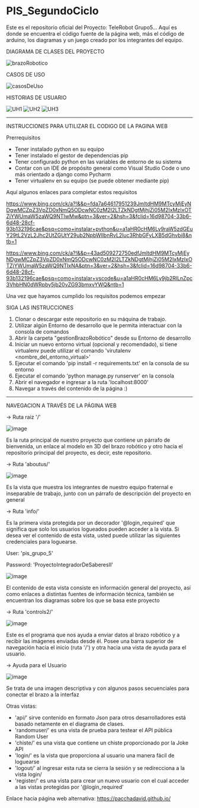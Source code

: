 # PIS_SegundoCiclo


Este es el repositorio oficial del Proyecto: TeleRobot Grupo5... Aquí es donde se encuentra el código fuente de la página web, más el código de arduino, los diagramas y un juego creado por los integrantes del equipo.

DIAGRAMA DE CLASES DEL PROYECTO

![brazoRobotico](https://github.com/user-attachments/assets/87115058-b60f-45dd-9204-42fc35e308d5)


CASOS DE USO

![casosDeUso](https://github.com/user-attachments/assets/e89552f9-38f2-4d84-9058-ec01fb1b3d03)

HISTORIAS DE USUARIO

![UH1](https://github.com/user-attachments/assets/6b1d95e4-7f6a-4e32-a1cf-6ce5f784c395)
![UH2](https://github.com/user-attachments/assets/37bae591-c3cb-4ee4-b7c7-b6d45b572709)
![UH3](https://github.com/user-attachments/assets/271452de-4cd6-4af8-887f-2e9a373f9304)

--------------------------------------------------------------------------------------------------------------------------------------------------------------------------

INSTRUCCIONES PARA UTILIZAR EL CODIGO DE LA PAGINA WEB

Prerrequisitos
- Tener instalado python en su equipo
- Tener instalado el gestor de dependencias pip
- Tener configurado python en las variables de entorno de su sistema
- Contar con un IDE de propósito general como Visual Studio Code o uno más orientado a django como Pycharm
- Tener virtualenv en su equipo (se puede obtener mediante pip) 

Aquí algunos enlaces para completar estos requisitos

https://www.bing.com/ck/a?!&&p=fda7a64617951239JmltdHM9MTcyMjEyNDgwMCZpZ3VpZD0xNmQ5ODcwNC0zM2I2LTZkNDgtMjhjZi05M2IxMzIxOTZjYWUmaW5zaWQ9NTIwMw&ptn=3&ver=2&hsh=3&fclid=16d98704-33b6-6d48-28cf-93b132196cae&psq=como+instalar+python&u=a1aHR0cHM6Ly9raW5zdGEuY29tL2VzL2Jhc2UtZGUtY29ub2NpbWllbnRvL2luc3RhbGFyLXB5dGhvbi8&ntb=1

https://www.bing.com/ck/a?!&&p=43ad509272750edfJmltdHM9MTcyMjEyNDgwMCZpZ3VpZD0xNmQ5ODcwNC0zM2I2LTZkNDgtMjhjZi05M2IxMzIxOTZjYWUmaW5zaWQ9NTIxNA&ptn=3&ver=2&hsh=3&fclid=16d98704-33b6-6d48-28cf-93b132196cae&psq=como+instalar+vscode&u=a1aHR0cHM6Ly9jb2RlLnZpc3VhbHN0dWRpby5jb20vZG93bmxvYWQ&ntb=1

Una vez que hayamos cumplido los requisitos podemos empezar

SIGA LAS INSTRUCCIONES

1. Clonar o descargar este repositorio en su máquina de trabajo.
2. Utilizar algún Entorno de desarrollo que le permita interactuar con la consola de comandos
3. Abrir la carpeta "gestionBrazoRobótico" desde su Entorno de desarrollo
4. Iniciar un nuevo entorno virtual (opcional y recomendado), si tiene virtualenv puede utilizar el comando 'virutalenv <nombre_del_entorno_virtual>'
6. Ejecutar el comando 'pip install -r requirements.txt' en la consola de su entorno
7. Ejecutar el comando 'python manage.py runserver' en la consola
8. Abrir el navegador e ingresar a la ruta 'localhost:8000'
9. Navegar a través del contenido de la página :)

--------------------------------------------------------------------------------------------------------------------------------------------------------------------------

NAVEGACION A TRAVÉS DE LA PÁGINA WEB

-> Ruta raiz '/'

![image](https://github.com/user-attachments/assets/e09b0910-603b-4a16-b16b-5426269b5a1f)

Es la ruta principal de nuestro proyecto que contiene un párrafo de bienvenida, un enlace al modelo en 3D del brazo robótico y otro hacia el repositorio principal del proyecto, es decir, este repositorio.

-> Ruta 'aboutus/'

![image](https://github.com/user-attachments/assets/0755f733-146a-41cc-ac88-bfb4b01f92aa)

Es la vista que muestra los integrantes de nuestro equipo fraternal e inseparable de trabajo, junto con un párrafo de descripción del proyecto en general

-> Ruta 'info/'

Es la primera vista protegida por un decorador '@login_required' que significa que solo los usuarios logueados pueden acceder a la vista.
Si desea ver el contenido de esta vista, usted puede utilizar las siguientes credenciales para loguearse.

User: 'pis_grupo_5'

Password: 'ProyectoIntegradorDeSaberesII'

![image](https://github.com/user-attachments/assets/4fd36a39-0d28-4e52-a145-d9121276e56f)

El contenido de esta vista consiste en información general del proyecto, así como enlaces a distintas fuentes de información técnica, también se encuentran los diagramas sobre los que se basa este proyecto

-> Ruta 'controls2/'

![image](https://github.com/user-attachments/assets/7e1c3bfd-f365-4e53-8859-939fc41b3706)

Este es el programa que nos ayuda a enviar datos al brazo robótico y a recibir las imágenes enviadas desde él. Posee una barra superior de navegación hacia el inicio (ruta '/') y otra hacia una vista de ayuda para el usuario.

-> Ayuda para el Usuario

![image](https://github.com/user-attachments/assets/807a7d7b-784b-4a92-aa13-0b9d63fcec40)

Se trata de una imagen descriptiva y con algunos pasos secuenciales para conectar el brazo a la interfaz


Otras vistas: 

- 'api/' sirve contenido en formato Json para otros desarrolladores está basado netamente en el diagrama de clases.
- 'randomuser/' es una vista de prueba para testear el API pública Random User
- 'chiste/' es una vista que contiene un chiste proporcionado por la Joke API
- 'login/' es la vista que proporciona al usuario una manera fácil de loguearse
- 'logout/' al ingresar esta ruta se cierra la sesión y se redirecciona a la vista login/
- 'register/' es una vista para crear un nuevo usuario con el cual acceder a las vistas protegidas por '@login_required'



Enlace hacia página web alternativa: https://pacchadavid.github.io/



